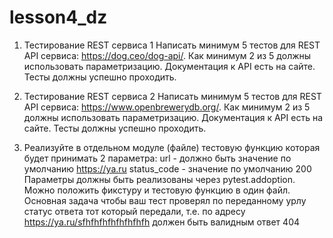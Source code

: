 # lesson4_dz
1. Тестирование REST сервиса 1
Написать минимум 5 тестов для REST API сервиса: https://dog.ceo/dog-api/.
Как минимум 2 из 5 должны использовать параметризацию.
Документация к API есть на сайте.
Тесты должны успешно проходить.

2. Тестирование REST сервиса 2
Написать минимум 5 тестов для REST API сервиса: https://www.openbrewerydb.org/.
Как минимум 2 из 5 должны использовать параметризацию.
Документация к API есть на сайте.
Тесты должны успешно проходить.


4. Реализуйте в отдельном модуле (файле) тестовую функцию которая будет принимать 2 параметра:
url - должно быть значение по умолчанию https://ya.ru
status_code - значение по умолчанию 200
Параметры должны быть реализованы через pytest.addoption.
Можно положить фикcтуру и тестовую функцию в один файл.
Основная задача чтобы ваш тест проверял по переданному урлу статус ответа тот который передали,
т.е. по адресу https://ya.ru/sfhfhfhfhfhfhfhfh должен быть валидным ответ 404
